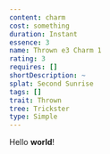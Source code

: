 ```yaml
---
content: charm
cost: something
duration: Instant
essence: 3
name: Thrown e3 Charm 1
rating: 3
requires: []
shortDescription: ~
splat: Second Sunrise
tags: []
trait: Thrown
tree: Trickster
type: Simple
---
```


Hello **world**!
